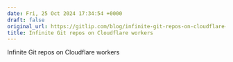 ```yaml
---
date: Fri, 25 Oct 2024 17:34:54 +0000
draft: false
original_url: https://gitlip.com/blog/infinite-git-repos-on-cloudflare-workers
title: Infinite Git repos on Cloudflare workers
---
```


Infinite Git repos on Cloudflare workers
